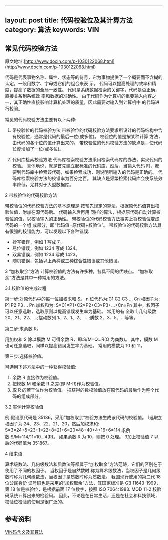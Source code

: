 
---
layout: post
title: 代码校验位及其计算方法
category: 算法
keywords: VIN
---

## 常见代码校验方法

原文地址:[http://www.docin.com/p-1030122068.html](http://www.docin.com/p-1030122068.html)

代码是代表事物名称、属性、状态等的符号，它为事物提供了一个概要而不含糊的认定，一般用数字、字母或它们的组合来表 示。 代码可以提高处理的效率和精度，提高了数据的全局一致性。 代码是系统数据检索的关键字，代码是否正确，直接关系到系统效 率和数据的准确性。 由于代码作为计算机的重要输入内容之一，其正确性直接影响计算机处理的质量，因此需要对输入到计算机中 的代码进行校验。



常见的代码校验方法主要有以下两种:
1.  带校验位的代码校验方法 带校验位的代码校验方法要求所设计的代码结构中含有校验位，通常是代码的最后一位(或多位)。 校验位的值是按某种计算
方法，由代码的各个位的值计算出来的。
带校验位的代码校验方法的缺点是，使代码长度增加了一位(或多位)。

2.  代码库检索校验方法
代码库检索校验方法采用检索代码库的办法，实现代码的校验。 具体地说，就是首先建立起标准的代码库，然后，当输入代码
时，都要到代码库中检索该代码，如果检索成功，则说明所输入的代码是正确的。 代码库检索校验方法的校错率为百分之百。 其缺点是频繁检索代码库会使系统效率降低，尤其对于大型数据库。

2 带校验位的代码校验方法

带校验位的代码校验方法的基本原理是:按预先规定的算法，根据原代码值算出校验位值，附加在源代码后。 代码输入后再用 同样的算法，根据原代码自动计算校验位的值，以校验输入的正确性。 带校验位的代码校验方法事实上将校验位变成代码的一个组 成部分，即“代码值=原代码+校验位”。
带校验位的代码校验方法具有很强的校错能力，可以发现以下各种错误: 

* 抄写错误，例如 1 写成 7。
* 易位错误，例如 1234 写成 1324。
* 双易错误，例如 1234 写成 1423。
* 随机错误，包括以上两种或三种综合性错误或其他错误。

3 “加权取余”方法
	计算校验值的方法有许多种，各具不同的优缺点。 “加权取余”方法是其中一种常用的方法。 
	
3.1 校验值的生成过程

第一步:对原代码中的每一位加权求和 S。 
n 位代码为:C1 C2 C3 ... Cn
权因子为: P1 P2 P3 ... Pn
加权和为: S=C1×P1+C2×P2+C3×P3+...+Cn×Pn 
其中，权因子可以任意选取，选取原则以提高错误发生率为基础。 常用的有:全取 1;几何级数 20、21、22、...;摆动数列 1、2、1、2、 ...;质数 2、3、5、...等等。

第二步:求余数 R。

用加权和 S 除以模数 M 可得余数 R，即:S/M=Q...R(Q 为商数)。
其中，模数 M 也可任意选取，同样以提高错误发生率为基础。 常用的模数为 10 和 11。 

第三步:选择校验值。

可选用下述方法中的一种获得校验值:
1. 余数 R 直接作为校验值。
2. 把模数 M 和余数 R 之差(即 M-R)作为校验值。
3. 取 R 的若干位作为校验值。 把获得的数校验值放在原代码的最后作为整个代码的组成部分。

3.2 实例计算校验值

例:假设原代码是 35186，采用“加权取余”校验方法生成该代码的校验值。 
1选取加权因子为 24、23、22、21、20，然后加权求和: S=3×24+5×23+1×22+8×21+6×20=48+40+4+16+6=114 
求余数:S/M=114/11=10...4(R)。 如果余数 R 为 10，则按 0 处理。 3加上校验值 7 以后的代码值为 351867。

4 结束语

算术级数法、几何级数法和质数法等都属于“加权取余”方法范畴，它们的区别在于使用了不同的权因子。 当权因子是自然数时 称为算术级数法，当权因子是几何级数时称为几何级数法，当权因子是质数时称为质数法。 我国现行使用的第二代 18 位公民身份 证号码也是采用的“加权取余”方法，其国家标准是 GB 11643-1999，第 18 位是校验位，是根据前面 17 位数字，按照 ISO 7064:1983. MOD 11-2 校验码系统计算出来的检验码。 因此，不论是在日常生活，还是在社会和科技领域，校验位检验的使用是很广泛的。


## 参考资料
[VIN码含义及其算法](http://blog.csdn.net/luxer_1985/article/details/7031486)